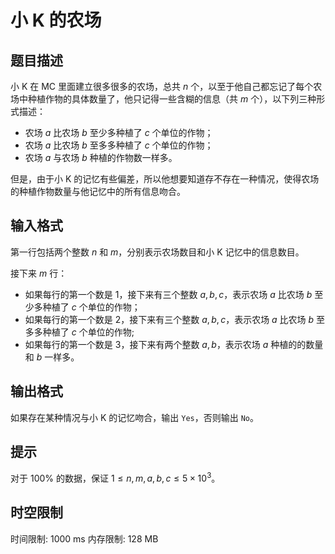 # 小 K 的农场

## 题目描述

小 K 在 MC 里面建立很多很多的农场，总共 $n$ 个，以至于他自己都忘记了每个农场中种植作物的具体数量了，他只记得一些含糊的信息（共 $m$ 个），以下列三种形式描述：  
- 农场 $a$ 比农场 $b$ 至少多种植了 $c$ 个单位的作物；
- 农场 $a$ 比农场 $b$ 至多多种植了 $c$ 个单位的作物；
- 农场 $a$ 与农场 $b$ 种植的作物数一样多。  

但是，由于小 K 的记忆有些偏差，所以他想要知道存不存在一种情况，使得农场的种植作物数量与他记忆中的所有信息吻合。  


## 输入格式

第一行包括两个整数 $n$ 和 $m$，分别表示农场数目和小 K 记忆中的信息数目。  

接下来 $m$ 行：  
- 如果每行的第一个数是 $1$，接下来有三个整数 $a,b,c$，表示农场 $a$ 比农场 $b$ 至少多种植了 $c$ 个单位的作物；  
- 如果每行的第一个数是 $2$，接下来有三个整数 $a,b,c$，表示农场 $a$ 比农场 $b$ 至多多种植了 $c$ 个单位的作物;  
- 如果每行的第一个数是 $3$，接下来有两个整数 $a,b$，表示农场 $a$ 种植的的数量和 $b$ 一样多。  

## 输出格式

如果存在某种情况与小 K 的记忆吻合，输出 `Yes`，否则输出 `No`。  

## 提示

对于 $100\%$ 的数据，保证 $1 \le n,m,a,b,c \le 5 \times 10^3$。

## 时空限制

时间限制: 1000 ms
内存限制: 128 MB
